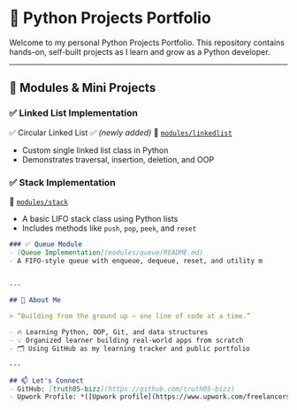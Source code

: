 # 🧠 Python Projects Portfolio

Welcome to my personal Python Projects Portfolio. This repository contains hands-on, self-built projects as I learn and grow as a Python developer.

---

## 🧰 Modules & Mini Projects

### ✅ Linked List Implementation
✅ Circular Linked List  ✅ *(newly added)*
📂 [`modules/linkedlist`](modules/linkedlist)
- Custom single linked list class in Python
- Demonstrates traversal, insertion, deletion, and OOP

### ✅ Stack Implementation
📂 [`modules/stack`](modules/stack)
- A basic LIFO stack class using Python lists
- Includes methods like `push`, `pop`, `peek`, and `reset`


```markdown
### ✅ Queue Module
- [Queue Implementation](modules/queue/README.md)
- A FIFO-style queue with enqueue, dequeue, reset, and utility m


---

## 🎯 About Me

> “Building from the ground up — one line of code at a time.”

- 🔥 Learning Python, OOP, Git, and data structures
- 💡 Organized learner building real-world apps from scratch
- 🗂️ Using GitHub as my learning tracker and public portfolio

---

## 📫 Let's Connect
- GitHub: [truth05-bizz](https://github.com/truth05-bizz)
- Upwork Profile: *([Upwork profile](https://www.upwork.com/freelancers/~0106c64a537ea54df3?mp_source=share))*


